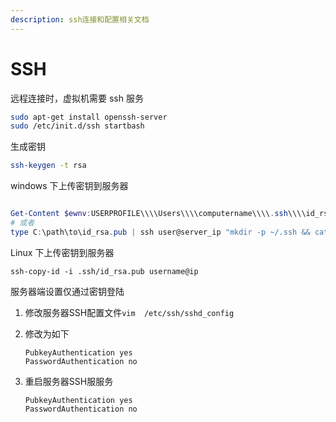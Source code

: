 ```yaml
---
description: ssh连接和配置相关文档
---
```


# SSH

远程连接时，虚拟机需要 ssh 服务

```bash
sudo apt-get install openssh-server
sudo /etc/init.d/ssh startbash
```

生成密钥

```bash
ssh-keygen -t rsa
```

windows 下上传密钥到服务器

```powershell

Get-Content $ewnv:USERPROFILE\\\\Users\\\\computername\\\\.ssh\\\\id_rsa.pub | ssh username@ip "cat >> .ssh/authorized_keys"
# 或者
type C:\path\to\id_rsa.pub | ssh user@server_ip "mkdir -p ~/.ssh && cat >> ~/.ssh/authorized_keys"
```

Linux 下上传密钥到服务器

```
ssh-copy-id -i .ssh/id_rsa.pub username@ip
```

服务器端设置仅通过密钥登陆

1. 修改服务器SSH配置文件`vim  /etc/ssh/sshd_config`
2.  修改为如下



    ```
    PubkeyAuthentication yes
    PasswordAuthentication no
    ```
3.  重启服务器SSH服服务



    ```
    PubkeyAuthentication yes
    PasswordAuthentication no
    ```
